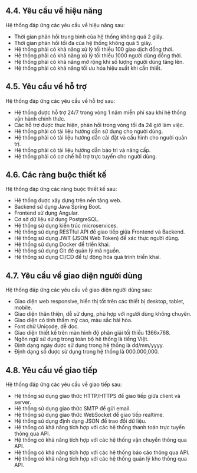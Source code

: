 ## 4.4. Yêu cầu về hiệu năng

Hệ thống đáp ứng các yêu cầu về hiệu năng sau:

- Thời gian phản hồi trung bình của hệ thống không quá 2 giây.
- Thời gian phản hồi tối đa của hệ thống không quá 5 giây.
- Hệ thống phải có khả năng xử lý tối thiểu 100 giao dịch đồng thời.
- Hệ thống phải có khả năng xử lý tối thiểu 1000 người dùng đồng thời.
- Hệ thống phải có khả năng mở rộng khi số lượng người dùng tăng lên.
- Hệ thống phải có khả năng tối ưu hóa hiệu suất khi cần thiết.

## 4.5. Yêu cầu về hỗ trợ

Hệ thống đáp ứng các yêu cầu về hỗ trợ sau:

- Hệ thống được hỗ trợ 24/7 trong vòng 1 năm miễn phí sau khi hệ thống vận hành chính thức.
- Các hỗ trợ được thực hiện, phản hồi trong vòng tối đa 24 giờ làm việc.
- Hệ thống phải có tài liệu hướng dẫn sử dụng cho người dùng.
- Hệ thống phải có tài liệu hướng dẫn cài đặt và cấu hình cho người quản trị.
- Hệ thống phải có tài liệu hướng dẫn bảo trì và nâng cấp.
- Hệ thống phải có cơ chế hỗ trợ trực tuyến cho người dùng.

## 4.6. Các ràng buộc thiết kế

Hệ thống đáp ứng các ràng buộc thiết kế sau:

- Hệ thống được xây dựng trên nền tảng web.
- Backend sử dụng Java Spring Boot.
- Frontend sử dụng Angular.
- Cơ sở dữ liệu sử dụng PostgreSQL.
- Hệ thống sử dụng kiến trúc microservices.
- Hệ thống sử dụng RESTful API để giao tiếp giữa Frontend và Backend.
- Hệ thống sử dụng JWT (JSON Web Token) để xác thực người dùng.
- Hệ thống sử dụng Docker để triển khai.
- Hệ thống sử dụng Git để quản lý mã nguồn.
- Hệ thống sử dụng CI/CD để tự động hóa quá trình triển khai.

## 4.7. Yêu cầu về giao diện người dùng

Hệ thống đáp ứng các yêu cầu về giao diện người dùng sau:

- Giao diện web responsive, hiển thị tốt trên các thiết bị desktop, tablet, mobile.
- Giao diện thân thiện, dễ sử dụng, phù hợp với người dùng không chuyên.
- Giao diện có tính thẩm mỹ cao, màu sắc hài hòa.
- Font chữ Unicode, dễ đọc.
- Giao diện thiết kế trên màn hình độ phân giải tối thiểu 1366x768.
- Ngôn ngữ sử dụng trong toàn bộ hệ thống là tiếng Việt.
- Định dạng ngày được sử dụng trong hệ thống là dd/mm/yyyy.
- Định dạng số được sử dụng trong hệ thống là 000.000,000.

## 4.8. Yêu cầu về giao tiếp

Hệ thống đáp ứng các yêu cầu về giao tiếp sau:

- Hệ thống sử dụng giao thức HTTP/HTTPS để giao tiếp giữa client và server.
- Hệ thống sử dụng giao thức SMTP để gửi email.
- Hệ thống sử dụng giao thức WebSocket để giao tiếp realtime.
- Hệ thống sử dụng định dạng JSON để trao đổi dữ liệu.
- Hệ thống có khả năng tích hợp với các hệ thống thanh toán trực tuyến thông qua API.
- Hệ thống có khả năng tích hợp với các hệ thống vận chuyển thông qua API.
- Hệ thống có khả năng tích hợp với các hệ thống báo cáo thông qua API.
- Hệ thống có khả năng tích hợp với các hệ thống quản lý kho thông qua API.

